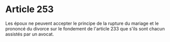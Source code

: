 # Article 253

Les époux ne peuvent accepter le principe de la rupture du mariage et le prononcé du divorce sur le fondement de l'article 233 que s'ils sont chacun assistés par un avocat.

